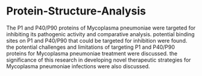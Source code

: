 # Protein-Structure-Analysis
The P1 and P40/P90 proteins of Mycoplasma pneumoniae were targeted for inhibiting
its pathogenic activity and comparative analysis.
potential binding sites on P1 and P40/P90 that could be targeted for
inhibition were found.
the potential challenges and limitations of targeting P1 and P40/P90
proteins for Mycoplasma pneumoniae treatment were discussed.
the significance of this research in developing novel therapeutic strategies
for Mycoplasma pneumoniae infections were also discussed.

